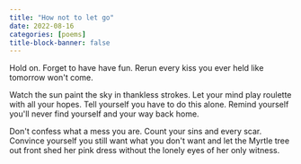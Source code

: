 ```yaml
---
title: "How not to let go"
date: 2022-08-16
categories: [poems]
title-block-banner: false
---
```

Hold on. Forget
to have have fun. Rerun
every kiss you ever held
like tomorrow won't come.

Watch the sun paint the sky
in thankless strokes. Let your mind
play roulette with all your hopes.
Tell yourself you have to do this
alone. Remind yourself
you'll never find yourself
and your way back home.

Don't confess what a mess
you are. Count your sins
and every scar. Convince
yourself you still want
what you don't want
and let the Myrtle tree out front
shed her pink dress
without the lonely eyes
of her only witness.
